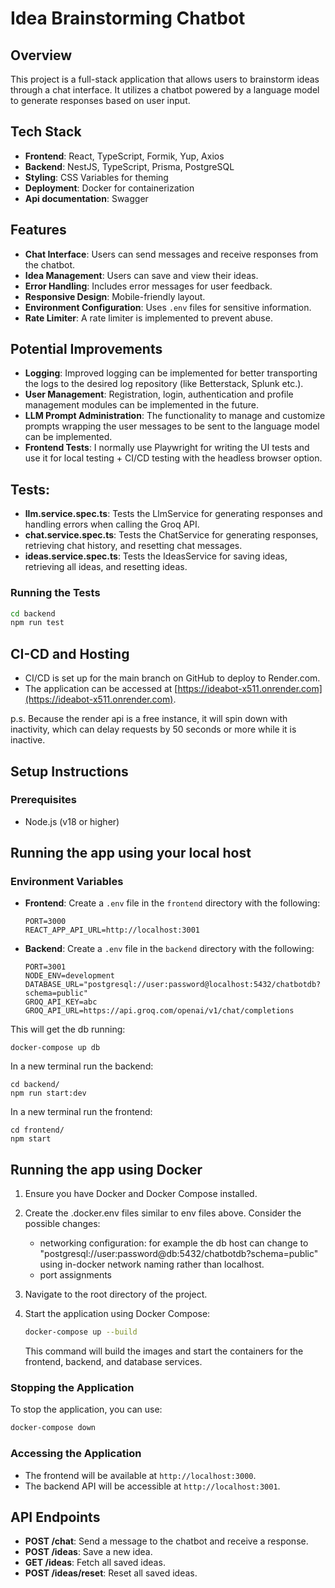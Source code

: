 # Idea Brainstorming Chatbot

## Overview

This project is a full-stack application that allows users to brainstorm ideas through a chat interface. It utilizes a chatbot powered by a language model to generate responses based on user input.

## Tech Stack

- **Frontend**: React, TypeScript, Formik, Yup, Axios
- **Backend**: NestJS, TypeScript, Prisma, PostgreSQL
- **Styling**: CSS Variables for theming
- **Deployment**: Docker for containerization
- **Api documentation**: Swagger

## Features

- **Chat Interface**: Users can send messages and receive responses from the chatbot.
- **Idea Management**: Users can save and view their ideas.
- **Error Handling**: Includes error messages for user feedback.
- **Responsive Design**: Mobile-friendly layout.
- **Environment Configuration**: Uses `.env` files for sensitive information.
- **Rate Limiter**: A rate limiter is implemented to prevent abuse.

## Potential Improvements

- **Logging**: Improved logging can be implemented for better transporting the logs to the desired log repository (like Betterstack, Splunk etc.).
- **User Management**: Registration, login, authentication and profile management modules can be implemented in the future.
- **LLM Prompt Administration**: The functionality to manage and customize prompts wrapping the user messages to be sent to the language model can be implemented.
- **Frontend Tests**: I normally use Playwright for writing the UI tests and use it for local testing + CI/CD testing with the headless browser option.


## Tests:

- **llm.service.spec.ts**: Tests the LlmService for generating responses and handling errors when calling the Groq API.
- **chat.service.spec.ts**: Tests the ChatService for generating responses, retrieving chat history, and resetting chat messages.
- **ideas.service.spec.ts**: Tests the IdeasService for saving ideas, retrieving all ideas, and resetting ideas.

### Running the Tests 

```bash
cd backend
npm run test
```

## CI-CD and Hosting

- CI/CD is set up for the main branch on GitHub to deploy to Render.com.
- The application can be accessed at [https://ideabot-x511.onrender.com](https://ideabot-x511.onrender.com).

p.s. Because the render api is a free instance, it will spin down with inactivity, which can delay requests by 50 seconds or more while it is inactive.

## Setup Instructions

### Prerequisites

- Node.js (v18 or higher)

## Running the app using your local host
### Environment Variables

- **Frontend**: Create a `.env` file in the `frontend` directory with the following:
  ```plaintext
  PORT=3000
  REACT_APP_API_URL=http://localhost:3001
  ```
- **Backend**: Create a `.env` file in the `backend` directory with the following:
  ```plaintext
  PORT=3001
  NODE_ENV=development
  DATABASE_URL="postgresql://user:password@localhost:5432/chatbotdb?schema=public"
  GROQ_API_KEY=abc
  GROQ_API_URL=https://api.groq.com/openai/v1/chat/completions
  ```


This will get the db running:
```
docker-compose up db
```

In a new terminal run the backend:
```
cd backend/
npm run start:dev
```

In a new terminal run the frontend:
```
cd frontend/
npm start
```
## Running the app using Docker 

1. Ensure you have Docker and Docker Compose installed.
2. Create the .docker.env files similar to env files above. Consider the possible changes:
   - networking configuration: for example the db host can change to "postgresql://user:password@db:5432/chatbotdb?schema=public" using in-docker network naming rather than localhost.
   - port assignments
3. Navigate to the root directory of the project.
4. Start the application using Docker Compose:

   ```bash
   docker-compose up --build
   ```

   This command will build the images and start the containers for the frontend, backend, and database services.

### Stopping the Application

To stop the application, you can use:

```bash
docker-compose down
```

### Accessing the Application

- The frontend will be available at `http://localhost:3000`.
- The backend API will be accessible at `http://localhost:3001`.

## API Endpoints

- **POST /chat**: Send a message to the chatbot and receive a response.
- **POST /ideas**: Save a new idea.
- **GET /ideas**: Fetch all saved ideas.
- **POST /ideas/reset**: Reset all saved ideas.
